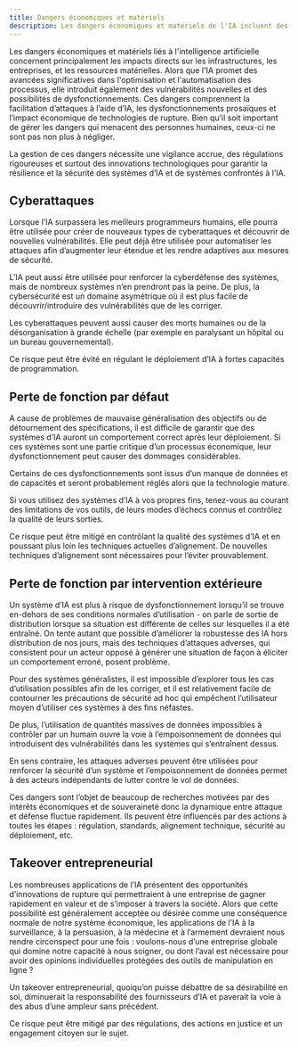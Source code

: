 ```yaml
---
title: Dangers économiques et matériels
description: Les dangers économiques et matériels de l'IA incluent des impacts sur les infrastructures et les entreprises, de nouvelles vulnérabilités, et des défis d'automatisation, nécessitant une gestion prudente via la régulation et l'innovation technologique.
---
```


Les dangers économiques et matériels liés à l'intelligence artificielle concernent principalement les impacts directs sur les infrastructures, les entreprises, et les ressources matérielles. Alors que l'IA promet des avancées significatives dans l'optimisation et l'automatisation des processus, elle introduit également des vulnérabilités nouvelles et des possibilités de dysfonctionnements. Ces dangers comprennent la facilitation d’attaques à l’aide d’IA, les dysfonctionnements prosaïques et l’impact économique de technologies de rupture. Bien qu’il soit important de gérer les dangers qui menacent des personnes humaines, ceux-ci ne sont pas non plus à négliger.

La gestion de ces dangers nécessite une vigilance accrue, des régulations rigoureuses et surtout des innovations technologiques pour garantir la résilience et la sécurité des systèmes d’IA et de systèmes confrontés à l’IA.

## Cyberattaques

Lorsque l’IA surpassera les meilleurs programmeurs humains, elle pourra être utilisée pour créer de nouveaux types de cyberattaques et découvrir de nouvelles vulnérabilités. Elle peut déjà être utilisée pour automatiser les attaques afin d’augmenter leur étendue et les rendre adaptives aux mesures de sécurité.

L’IA peut aussi être utilisée pour renforcer la cyberdéfense des systèmes, mais de nombreux systèmes n’en prendront pas la peine. De plus, la cybersécurité est un domaine asymétrique où il est plus facile de découvrir/introduire des vulnérabilités que de les corriger.

Les cyberattaques peuvent aussi causer des morts humaines ou de la désorganisation à grande échelle (par exemple en paralysant un hôpital ou un bureau gouvernemental).

Ce risque peut être évité en régulant le déploiement d’IA à fortes capacités de programmation.

## Perte de fonction par défaut

A cause de problèmes de mauvaise généralisation des objectifs ou de détournement des spécifications, il est difficile de garantir que des systèmes d’IA auront un comportement correct après leur déploiement. Si ces systèmes sont une partie critique d’un processus économique, leur dysfonctionnement peut causer des dommages considérables.

Certains de ces dysfonctionnements sont issus d’un manque de données et de capacités et seront probablement réglés alors que la technologie mature.

Si vous utilisez des systèmes d’IA à vos propres fins, tenez-vous au courant des limitations de vos outils, de leurs modes d’échecs connus et contrôlez la qualité de leurs sorties.

Ce risque peut être mitigé en contrôlant la qualité des systèmes d’IA et en poussant plus loin les techniques actuelles d’alignement. De nouvelles techniques d’alignement sont nécessaires pour l’éviter prouvablement.

## Perte de fonction par intervention extérieure

Un système d’IA est plus à risque de dysfonctionnement lorsqu’il se trouve en-dehors de ses conditions normales d’utilisation - on parle de sortie de distribution lorsque sa situation est différente de celles sur lesquelles il a été entraîné. On tente autant que possible d’améliorer la robustesse des IA hors distribution de nos jours, mais des techniques d’attaques adverses, qui consistent pour un acteur opposé à générer une situation de façon à éliciter un comportement erroné, posent problème.

Pour des systèmes généralistes, il est impossible d’explorer tous les cas d’utilisation possibles afin de les corriger, et il est relativement facile de contourner les précautions de sécurité ad hoc qui empêchent l’utilisateur moyen d’utiliser ces systèmes à des fins néfastes.

De plus, l’utilisation de quantités massives de données impossibles à contrôler par un humain ouvre la voie à l’empoisonnement de données qui introduisent des vulnérabilités dans les systèmes qui s’entraînent dessus.

En sens contraire, les attaques adverses peuvent être utilisées pour renforcer la sécurité d’un système et l’empoisonnement de données permet à des acteurs indépendants de lutter contre le vol de données.

Ces dangers sont l’objet de beaucoup de recherches motivées par des intérêts économiques et de souveraineté donc la dynamique entre attaque et défense fluctue rapidement. Ils peuvent être influencés par des actions à toutes les étapes : régulation, standards, alignement technique, sécurité au déploiement, etc.

## Takeover entrepreneurial

Les nombreuses applications de l’IA présentent des opportunités d’innovations de rupture qui permettraient à une entreprise de gagner rapidement en valeur et de s’imposer à travers la société. Alors que cette possibilité est généralement acceptée ou désirée comme une conséquence normale de notre système économique, les applications de l’IA à la surveillance, à la persuasion, à la médecine et à l’armement devraient nous rendre circonspect pour une fois : voulons-nous d’une entreprise globale qui domine notre capacité à nous soigner, ou dont l’aval est nécessaire pour avoir des opinions individuelles protégées des outils de manipulation en ligne ?

Un takeover entrepreneurial, quoiqu’on puisse débattre de sa désirabilité en soi, diminuerait la responsabilité des fournisseurs d’IA et paverait la voie à des abus d’une ampleur sans précédent.

Ce risque peut être mitigé par des régulations, des actions en justice et un engagement citoyen sur le sujet.

